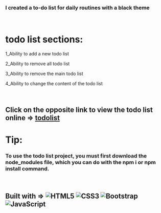 <h3> I created a to-do list for daily routines with a black theme </h3>
<br>
<h1> todo list sections: </h1>
<p> 1_Ability to add a new todo list </p>
<p> 2_Ability to remove all todo list </p>
<p> 3_Ability to remove the main todo list </p>
<p> 4_Ability to change the content of the todo list </p>
<br>
<h2> Click on the opposite link to view the todo list online => <a href="http://todo-list.my-style.in/"> todolist </a> </h2>
<h1> Tip: </h1>
<h3> To use the todo list project, you must first download the node_modules file, which you can do with the npm i or npm install command. </h3>
<br>
<h2>Built with => <img alt="HTML5" src="https://img.shields.io/badge/html5-%23E34F26.svg?style=for-the-badge&logo=html5&logoColor=white" /> <img alt="CSS3" src="https://img.shields.io/badge/css3-%231572B6.svg?style=for-the-badge&logo=css3&logoColor=white" /> <img alt="Bootstrap" src="https://img.shields.io/badge/bootstrap-5a23c8.svg?style=for-the-badge&logo=bootstrap&logoColor=fff" /> <img alt="JavaScript" src="https://img.shields.io/badge/javascript-%23323330.svg?style=for-the-badge&logo=javascript&logoColor=%23F7DF1E" />
</h2>
